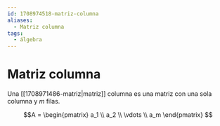 ```yaml
---
id: 1708974518-matriz-columna
aliases:
  - Matriz columna
tags:
  - álgebra
---
```


# Matriz columna

Una [[1708971486-matriz|matriz]] columna es una matriz con una sola columna y $m$ filas.

$$A =
\begin{pmatrix}
a_1 \\
a_2 \\
\vdots \\
a_m
\end{pmatrix}
$$
